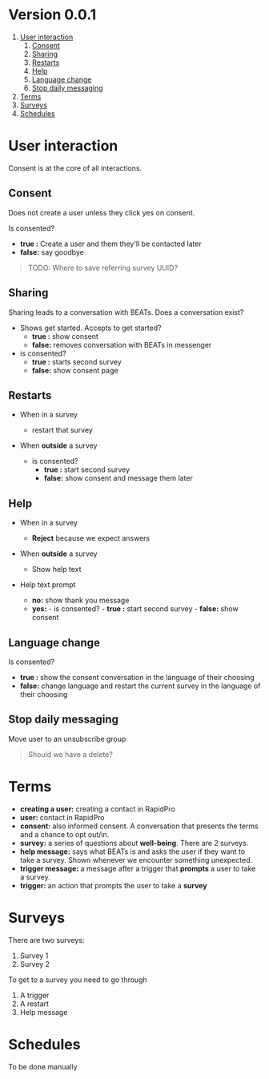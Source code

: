 # Version 0.0.1

1.  [User interaction](#orgeb44274)
    1.  [Consent](#org1c6339e)
    2.  [Sharing](#org180bd2c)
    3.  [Restarts](#org2a2db36)
    4.  [Help](#orgd570036)
    5.  [Language change](#org2e57697)
    6.  [Stop daily messaging](#orgdde6c10)
2.  [Terms](#orgc776027)
3.  [Surveys](#org3f44bae)
4.  [Schedules](#org2c93128)



<a id="orgeb44274"></a>

# User interaction

Consent is at the core of all interactions.


<a id="org1c6339e"></a>

## Consent

Does not create a user unless they click yes on consent.

Is consented?

-   **true :** Create a user and them they'll be contacted later
-   **false:** say goodbye

> TODO: Where to save referring survey UUID?


<a id="org180bd2c"></a>

## Sharing

Sharing leads to a conversation with BEATs.
Does a conversation exist?

-   Shows get started. Accepts to get started?
    -   **true :** show consent
    -   **false:** removes conversation with BEATs in messenger
-   is consented?
    -   **true :** starts second survey
    -   **false:** show consent page


<a id="org2a2db36"></a>

## Restarts

-   When in a survey
    -   restart that survey

-   When **outside** a survey 
    -   is consented?
        -   **true :** start second survey
        -   **false:** show consent and message them later


<a id="orgd570036"></a>

## Help

-   When in a survey
    -   **Reject** because we expect answers

-   When **outside** a survey
    -   Show help text

-   Help text prompt
    -   **no:** show thank you message
    -   **yes:** -   is consented?
            -   **true :** start second survey
            -   **false:** show consent


<a id="org2e57697"></a>

## Language change

Is consented?

-   **true :** show the consent conversation in the language of their choosing
-   **false:** change language and restart the current survey in the language of their choosing


<a id="orgdde6c10"></a>

## Stop daily messaging

Move user to an unsubscribe group
> Should we have a delete?


<a id="orgc776027"></a>

# Terms

-   **creating a user:** creating a contact in RapidPro
-   **user:** contact in RapidPro
-   **consent:** also informed consent. A conversation that presents the terms and a chance to opt out/in.
-   **survey:** a series of questions about **well-being**. There are 2 surveys.
-   **help message:** says what BEATs is and asks the user if they want to take a survey. Shown whenever we encounter something unexpected.
-   **trigger message:** a message after a trigger that **prompts** a user to take a survey.
-   **trigger:** an action that prompts the user to take a **survey**


<a id="org3f44bae"></a>

# Surveys

There are two surveys:

1.  Survey 1
2.  Survey 2

To get to a survey you need to go through

1.  A trigger
2.  A restart
3.  Help message


<a id="org2c93128"></a>

# Schedules

To be done manually

